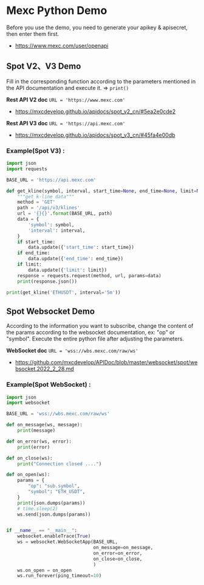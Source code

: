 # Mexc Python Demo

Before you use the demo, you need to generate your apikey & apisecret, then enter them first.

* <https://www.mexc.com/user/openapi>

## Spot V2、V3 Demo 

Fill in the corresponding function according to the parameters mentioned in the API documentation and execute it. => `print()`

**Rest API V2 doc**   `URL = 'https://www.mexc.com'`

* <https://mxcdevelop.github.io/apidocs/spot_v2_cn/#5ea2e0cde2>

**Rest API V3 doc**   `URL = 'https://api.mexc.com'`

* <https://mxcdevelop.github.io/apidocs/spot_v3_cn/#45fa4e00db>


### Example(Spot V3) :

```python
import json
import requests

BASE_URL = 'https://api.mexc.com'

def get_kline(symbol, interval, start_time=None, end_time=None, limit=None):
    """get k-line data"""
    method = 'GET'
    path = '/api/v3/klines'
    url = '{}{}'.format(BASE_URL, path)
    data = {
        'symbol': symbol,
        'interval': interval,
    }
    if start_time:
        data.update({'start_time': start_time})
    if end_time:
        data.update({'end_time': end_time})
    if limit:
        data.update({'limit': limit})
    response = requests.request(method, url, params=data)
    print(response.json())

print(get_kline('ETHUSDT', interval='5m'))
```

## Spot Websocket Demo 

According to the information you want to subscribe, change the content of the params according to the websocket documentation, ex: "op" or "symbol".   Execute the entire python file after adjusting the parameters.

**WebSocket doc**   `URL = 'wss://wbs.mexc.com/raw/ws'`

* <https://github.com/mxcdevelop/APIDoc/blob/master/websocket/spot/websocket.2022_2_28.md>


### Example(Spot WebSocket) :
```python
import json
import websocket

BASE_URL = 'wss://wbs.mexc.com/raw/ws'

def on_message(ws, message):
    print(message)

def on_error(ws, error):
    print(error)

def on_close(ws):
    print("Connection closed ....")

def on_open(ws):
    params = {        
        "op": "sub.symbol",
        "symbol": "ETH_USDT",       
    }    
    print(json.dumps(params))
    # time.sleep(2)
    ws.send(json.dumps(params))


if __name__ == "__main__":
    websocket.enableTrace(True)
    ws = websocket.WebSocketApp(BASE_URL,
                                on_message=on_message,
                                on_error=on_error,
                                on_close=on_close,
                                )
    ws.on_open = on_open
    ws.run_forever(ping_timeout=10)

```
